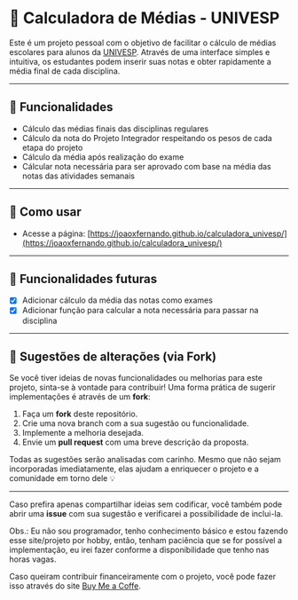 # 🧮 Calculadora de Médias - UNIVESP

Este é um projeto pessoal com o objetivo de facilitar o cálculo de médias escolares para alunos da [UNIVESP](https://univesp.br). Através de uma interface simples e intuitiva, os estudantes podem inserir suas notas e obter rapidamente a média final de cada disciplina.

---

## 📌 Funcionalidades

- Cálculo das médias finais das disciplinas regulares
- Cálculo da nota do Projeto Integrador respeitando os pesos de cada etapa do projeto
- Cálculo da média após realização do exame
- Cálcular nota necessária para ser aprovado com base na média das notas das atividades semanais

---

## 🚀 Como usar

- Acesse a página: [https://joaoxfernando.github.io/calculadora_univesp/](https://joaoxfernando.github.io/calculadora_univesp/)

---

## 🧱 Funcionalidades futuras

- [X] Adicionar cálculo da média das notas como exames
- [X] Adicionar função para calcular a nota necessária para passar na disciplina

---

## 🧪 Sugestões de alterações (via Fork)

Se você tiver ideias de novas funcionalidades ou melhorias para este projeto, sinta-se à vontade para contribuir! Uma forma prática de sugerir implementações é através de um **fork**:

1. Faça um **fork** deste repositório.
2. Crie uma nova branch com a sua sugestão ou funcionalidade.
3. Implemente a melhoria desejada.
4. Envie um **pull request** com uma breve descrição da proposta.

Todas as sugestões serão analisadas com carinho. Mesmo que não sejam incorporadas imediatamente, elas ajudam a enriquecer o projeto e a comunidade em torno dele 💡

---

Caso prefira apenas compartilhar ideias sem codificar, você também pode abrir uma **issue** com sua sugestão e verificarei a possibilidade de inclui-la.

Obs.: Eu não sou programador, tenho conhecimento básico e estou fazendo esse site/projeto por hobby, então, tenham paciência que se for possível a implementação, eu irei fazer conforme a disponibilidade que tenho nas horas vagas.

Caso queiram contribuir financeiramente com o projeto, você pode fazer isso através do site [Buy Me a Coffe](https://buymeacoffee.com/joaoxfernando). 